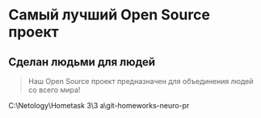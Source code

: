 # Самый лучший Open Source проект

## Сделан людьми для людей

> Наш Open Source проект предназначен для объединения людей со всего мира!

C:\Netology\Hometask 3\3 a\git-homeworks-neuro-pr


